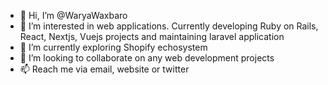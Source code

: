 - 👋 Hi, I’m @WaryaWaxbaro
- 👀 I’m interested in web applications. Currently developing Ruby on Rails, React, Nextjs, Vuejs projects and maintaining laravel application
- 🌱 I’m currently exploring Shopify echosystem
- 💞️ I’m looking to collaborate on any web development projects
- 📫 Reach me via email, website or twitter

<!---
WaryaWaxbaro/WaryaWaxbaro is a ✨ special ✨ repository because its `README.md` (this file) appears on your GitHub profile.
You can click the Preview link to take a look at your changes.
--->
